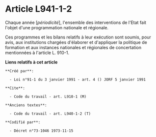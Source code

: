# Article L941-1-2

Chaque année [*périodicité*], l'ensemble des interventions de l'Etat fait l'objet d'une programmation nationale et régionale.

Ces programmes et les bilans relatifs à leur exécution sont soumis, pour avis, aux institutions chargées d'élaborer et
d'appliquer la politique de formation et aux instances nationales et régionales de concertation mentionnées à l'article L.
910-1.

**Liens relatifs à cet article**

	**Créé par**:

	  - Loi n°91-1 du 3 janvier 1991 - art. 4 () JORF 5 janvier 1991

	**Cite**:

	  - Code du travail - art. L910-1 (M)

	**Anciens textes**:

	  - Code du travail - art. L940-1-2 (T)

	**Codifié par**:

	  - Décret n°73-1046 1973-11-15
